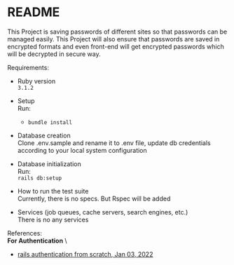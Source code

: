 # README

This Project is saving passwords of different sites so that passwords can be managed easily. This Project will also ensure that passwords are saved in encrypted formats and even front-end will get encrypted passwords which will be decrypted in secure way.

Requirements:
* Ruby version\
  `3.1.2`

* Setup\
  Run:
  - `bundle install`

* Database creation\
  Clone .env.sample and rename it to .env file, update db credentials according to your local system configuration

* Database initialization\
  Run:\
  `rails db:setup`

* How to run the test suite\
  Currently, there is no specs. But Rspec will be added

* Services (job queues, cache servers, search engines, etc.)\
  There is no any services

References:\
**For Authentication** \
- [rails authentication from scratch, Jan 03, 2022](https://stevepolito.design/blog/rails-authentication-from-scratch)
